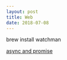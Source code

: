 ```yaml
---
layout: post
title: Web
date: 2018-07-08
---
```


brew install watchman

[async and promise](https://stackoverflow.com/questions/51338277/async-function-returning-promise-instead-of-value)
